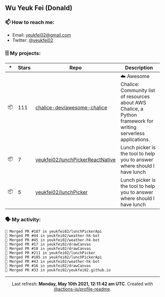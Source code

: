 ## Wu Yeuk Fei (Donald)

### 📫 How to reach me:

- Email: [yeukfei02@gmail.com](yeukfei02@gmail.com)
- Twitter: [@yeukfei02](https://twitter.com/yeukfei02)

### 🗄 My projects:

|*|Stars|Repo|Description|
|---|---|---|---|
| 📦 | 111 | [chalice-dev/awesome-chalice](https://github.com/chalice-dev/awesome-chalice) | ☁️ Awesome Chalice: Community list of resources about AWS Chalice, a Python framework for writing serverless applications. |
| 📦 | 7 | [yeukfei02/lunchPickerReactNative](https://github.com/yeukfei02/lunchPickerReactNative) | Lunch picker is the tool to help you to answer where should I have lunch |
| 📦 | 5 | [yeukfei02/lunchPicker](https://github.com/yeukfei02/lunchPicker) | Lunch picker is the tool to help you to answer where should I have lunch |

### 🗣 My activity:

```
🎉 Merged PR #187 in yeukfei02/lunchPickerApi
🎉 Merged PR #44 in yeukfei02/weather-hk-bot
🎉 Merged PR #45 in yeukfei02/weather-hk-bot
🎉 Merged PR #17 in yeukfei02/drawCanvas
🎉 Merged PR #18 in yeukfei02/drawCanvas
🎉 Merged PR #211 in yeukfei02/lunchPicker
🎉 Merged PR #185 in yeukfei02/lunchPickerApi
🎉 Merged PR #43 in yeukfei02/weather-hk-bot
🎉 Merged PR #16 in yeukfei02/drawCanvas
🎉 Merged PR #33 in yeukfei02/yeukfei02.github.io
```

<!-- <img src="https://github-readme-stats.vercel.app/api?username=yeukfei02&show_icons=true&count_private=true&theme=radical" />

<img src="https://github-readme-stats.vercel.app/api/top-langs/?username=yeukfei02&theme=radical" /> -->

---

<p align="center">Last refresh: <b>Monday, May 10th 2021, 12:11:42 am UTC</b>. Created with <a href=https://github.com/marketplace/actions/profile-readme>@actions-js/profile-readme</a>.</p>
